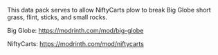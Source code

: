 This data pack serves to allow NiftyCarts plow to break Big Globe short grass, flint, sticks, and small rocks.

Big Globe: https://modrinth.com/mod/big-globe

NiftyCarts: https://modrinth.com/mod/niftycarts
